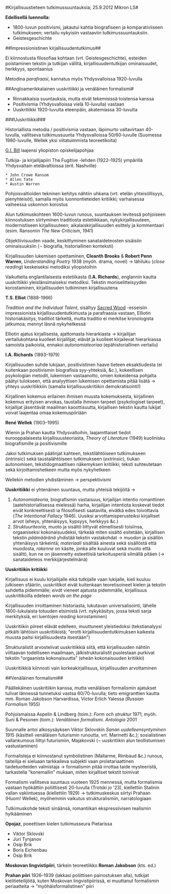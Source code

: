 #Kirjallisuustieteen tutkimussuuntauksia; 25.9.2012 Mikron LS#

**Edellisellä luennolla:**

* 1800-luvun positivismi, jakautui kahtia biografiseen ja komparativiiseen tutkimukseen; vertailu nykyisiin vastaaviin tutkimussuuntauksiin.
* Geistesgeschichte

##Impressionistinen kirjallisuudentutkimus##

Ei kiinnostusta filosofiaa kohtaan (vrt. Geistesgeschichte), esteiden poistaminen tekstin ja tutkijan väliltä,
kirjallisuudentutkijan ominaisuudet, herkkyys, spontaanius

Metodina _parafraasi_,
kannatus myös Yhdysvalloissa 1920-luvulla

##Angloamerikkalainen uuskritiikki ja venäläinen formalismi#

* Rinnakkaisia suuntauksia, mutta eivät tekemisissä toistensa kanssa
* Positivismia (Yhdysvalloissa vielä 10-luvulla) vastaan
* Uuskritiikki 1920-luvulta eteenpäin, akatemiassa 30-luvulta

###Uuskritiikki###

Historiallista metodia / positivismia vastaan, läpimurto valtavirtaan 40-luvulla,
vallitseva tutkimussuunta Yhdysvalloissa 50/60-luvulle (Suomessa 1980-luvulle,
Wellek yksi viitatuimmista teoreetikoita)

[G.I. Bill](http://en.wikipedia.org/wiki/G.I._Bill) laajensi yliopiston opiskelijapohjaa

Tutkija- ja kirjailijapiiri The Fugitive -lehden (1922&ndash;1925) ympärillä Yhdysvaltain
etelävaltioissa (erit. Nashville)

    * John Crowe Ransom
    * Allen Tate
    * Austin Warren

Pohjoisvaltioiden tekninen kehitys nähtiin uhkana (vrt. etelän yhteisöllisyys, pienyhteisöt),
samalla myös luonnontieteiden kritiikki; varhaisessa vaiheessa uskonnon korostus

Alun tutkimuskohteen 1600-luvun runous,
suuntauksen levitessä pohjoiseen kiinnostuksen siirtyminen traditiosta estetiikkaan,
nykykirjallisuuteen, modernistiseen kirjallisuuteen; aikalaiskirjallisuuden esittely
ja kommentaari (esim. Ransomin _The New Criticism_, 1941)

Objektiivisuuden vaade, keskittyminen sanataideteosten sisäisiin ominaisuuksiin
(&not; biografia, historiallinen konteksti)

Kirjallisuuden lukemisen opettaminen, **Cleanth Brooks** &amp; **Robert Penn Warren**,
_Understanding Poetry_ 1938 (myöh. drama, novel) 
&rarr; lähiluku (_close reading_) keskeiseksi metodiksi yliopistoihin

Vaikutteita englantilaisesta estetiikasta (**I.A. Richards**), englannin kautta
uuskritiikki yleislänsimaiseksi metodiksi. Tekstin moniselitteisyyden korostaminen, 
kirjallisuuden tutkiminen kirjallisuutena

**T.S. Elliot** (1888-1966)

_Tradition and the Individual Talent_, sisältyy [Sacred Wood](http://www.bartleby.com/200/) -esseisiin
impressionista kirjallisuudentutkimusta ja parafraasia vastaan,
Elliotin historiakäsitys, traditiot tärkeitä, mutta traditio ei merkitse
kronologista jatkumoa; mennyt läsnä nykyhetkessä

Elliotin ajatus kirjallisesta, ajattomasta hierarkiasta
&rarr; kirjailijan vertailukohtana kuolleet kirjalilijat; elävät ja kuolleet
kirjailevat hierarkiassa samoista paikoista, ennakoi _autonomiateoriaa_ (epähistoriallinen vertailu)

**I.A. Richards** (1893&ndash;1979)

Kirjallisuuden suhde lukijaan, positivistinen haave tieteen eksaktiudesta (ei kuitenkaan 
positivismin biografisia syy-yhteksiä, &amp;c.), kokeellisen psykologian metodit, lukemisen vastaanotto,
omien kokeidensa pohjalta päätyi tulokseen, että analyyttisen lukemisen opettamista pitää lisätä
&rarr; yhteys uuskritiikkiin (samalla kirjallisuuskritiikin demokratisointi!)

Kirjallinen kokemus erilainen ihmisen muusta kokemuksesta, kirjallinen kokemus erityisen
arvokas, taustalla ihmisen tarpeet (psykologiset tarpeet), kirjailijat jäsentävät maailman
kaoottisuutta, kirjallisen tekstin kautta lukijat voivat laajentaa omaa kokemuspiiriään

**René Wellek** (1903&ndash;1995) 

Wienin ja Prahan kautta Yhdysvaltoihin, laajamittaiset tiedot eurooppalaisesta kirjallisuusteoriasta,
_Theory of Literature_ (1949) kuolinisku biografismille ja positivismille

Jakoi tutkimuksen päälinjat kahteen, tekstilähtöiseen tutkimukseen (_intrinsic_) sekä taustalähtöiseen
tutkimukseen (_extrinsic_), tiukan autonomisen, tekstidogmaattisen näkemyksen kritiikki; teksti
suhteutetaan sekä kirjoittamishetkeen mutta myös nykyhetkeen

Wellekin metodien yhdistäminen &rarr; perspektivismi

**Uuskritiikki** ei yhtenäinen suuntaus, mutta yhteisiä tekijöitä &rarr; 

1. _Autonomiateoria_, biografismin vastaisuus, kirjailijan intentio romanttinen (aatehistoriallisessa
mielessä) harha, kirjailijan intentiota koskevat tiedot eivät konkreettisesti ia filosofisesti saatavilla,
eivätkä edes toivottavia (_The Intentional Fallacy_ 1946). Uusiksi arvottamisperusteiksi kirjalliset
arvot (eheys, yhtenäisyys, kypsyys, herkkyys &amp;c.)
2. _Struktuuriteoria_, muoto ja sisältö liittyvät elimellisesti toisiinsa, orgaaniseksi kokonaisuudeksi,
tärkeää miten sisältö esitetään, kirjallisen tekstin _päämääränä_ yhdistää tekstin vastakohdat &rarr;
muodon ja sisällön yhtenäisyys tärkeintä; _materiaali_ sisältää ainesta sekä sisällöstä että muodosta,
_rakenne_ on  käsite, jonka alle kuuluvat sekä muoto että sisältö, kun ne on jäsennetty esteettisiä
tarkoitusperiä silmällä pitäen (&rarr; sanataideteos merkkijärjestelmänä)

**Uuskritiikin kritiikki**

Kirjallisuus ei kuulu kirjailijalle eikä tutkijalle vaan lukijalle, kieli kuuluu julkiseen sfääriin,
uuskriitikot eivät kuitenkaan teoretisoineet kielen ja tekstin suhdetta pidemmälle; _eivät_ 
vieneet ajatusta pidemmälle, kirjallisuus uuskriitikoilla edeleen _words on the page_

Kirjallisuuden irroittaminen historiasta, lukutavan universalisointi, lähelle 1800-lukulaista
totuuden etsimistä (vrt. nykykäsitys, jossa teksti sarja merkityksiä, eri luentojen _reading_ korostaminen)

Uuskritiikin piireet elävät edelleen, muuttuneet yleistiedoksi (tekstianalyysi pitkälti lähtöisin
uuskritiikistä; "erotti kirjallisuudentutkimuksen kaikesta muusta paitsi kirjallisuudesta itsestään")

Strukturalistit arvostelivat uuskritiikkiä siitä, että kirjallisuuden nähtiin viittaavan todelliseen
maailmaan, jälkistrukturalistit puolestaan purkivat tekstin "orgaanista kokonaisuutta" (eheän
kokonaisuuden kritiikki)

Uuskritiikkiä kiinnosti vain korkeakirjallisuus, kirjallisuuden arvottaminen

##Venäläinen formalismi##

Päällekäinen uuskritiikin kanssa, mutta venäläisen formalismin ajatukset tulivat lännessä
tunnetuksi vastsa 60/70-luvulla; tieto emigranttien kautta mm. Roman Jakobson Harvardissa,
Victor Erlich Yalessa (_Russian Formalism_ 1955)

Pohjoismaissa Aspelin &amp; Lindberg (toim.): _Form och struktur_ 1971, myöh.
Suni &amp; Pesonen (toim.): _Venäläinen formalismi. Antologia_ 2001

Suunnalle antoi alkosysäyksen Viktor Sklovskin _Sanan uudelleensyntyminen_ 1915 (käsitteli
venäläisen futurismin runoutta, vrt. Marinetti &amp;c.); sosialistinen vallankumous liittyi
futurismiin, Majakovski (&not; uuskritiikin alun teollistumisen vastustaminen)

Formalisteja ei kiinnostanut symbolistinen (Mallarme, Rimbaud &amp;c.) runous, taiteilija
ei sieluaan tarkkaileva subjekti vaan proletariaattinen taidetuotteiden valmistaja
&rarr; formalismin pitää irrottaa taide mysteeristä, tarkastella "konemallin" mukaan, miten
kirjalliset tekstit toimivat

Formalismi vallitseva suuntaus vuoteen 1925 mennessä, mutta formalismia vastaan hyökättiin
poliittisesti 20-luvulla (Trotski jo '23), kiellettiin Stalinin vallan vakiintuessa
(kiellettiin 1929) &rarr; tutkimuskeskus siirtyi Prahaan (Huom! Wellek), myöhemmin
vaikutus strukturalismiin, narratologiaan

Tutkimuskohde teksti sinäänsä, romantiikan ekspressiivisen realismin hylkääminen

**Opojaz**, poeettisen kielen tutkimusseura Pietarissa

* Viktor Sklovski
* Juri Tynjanov
* Osip Brik
* Boris Eichenbau
* Osip Brik

**Moskovan lingvistipiiri**, tärkein teoreetiikko **Roman Jakobson** (kts. ed.)

**Prahan piiri** 1926&ndash;1939 (lakkasi poliittisen painostuksen alla), tutkijat
kielitieteilijöitä, kuten Moskovan lingvistipiirissä, ei muuttanut formalismin
periaatteita &rarr; "myöhäisformalistinen" piiri

